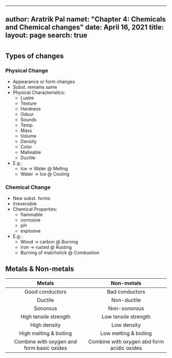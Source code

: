
---
author: Aratrik Pal
namet: "Chapter 4: Chemicals and Chemical changes"
date: April 16, 2021
title:
layout: page
search: true
---

<h1></h1>

## Types of changes

### Physical Change
- Appearance or form changes
- Subst. remains same
- Physical Characteristics:
    * Lustre
    * Texture
    * Hardness
    * Odour
    * Sounds
    * Temp.
    * Mass
    * Volume
    * Density
    * Color
    * Malleable
    * Ductile
- E.g.:
    * Ice -> Water @ Meltng
    * Water -> Ice @ Cooling

### Chemical Change
- New subst. forms
- Irreversible
- Chemical Properties:
    * flammable
    * corrosive
    * pH
    * explosive
- E.g.:
    * Wood -> carbon @ Burning
    * Iron -> rusted @ Rusting
    * Burning of matchstick @ Combustion

## Metals & Non-metals

|                   Metals                  |                 Non-metals                 |
|:-----------------------------------------:|:------------------------------------------:|
|              Good conductors              |               Bad conductors               |
|                  Ductile                  |                 Non-ductile                |
|                  Sonorous                 |                Non-sonorous                |
|           High tensile strength           |            Low tensile strength            |
|                High density               |                 Low density                |
|           High melting & boiling          |            Low melting & boiling           |
| Combine with oxygen and form basic oxides | Combine with oxygen abd form acidic oxides |
